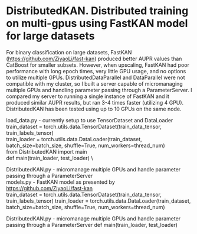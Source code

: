 # DistributedKAN. Distributed training on multi-gpus using FastKAN model for large datasets
For binary classification on large datasets, FastKAN (https://github.com/ZiyaoLi/fast-kan) produced better AUPR values than CatBoost for smaller subsets. However, when upscaling, FastKAN had poor performance with long epoch times, very little GPU usage, and no options to utilize multiple GPUs. DistributedDataParallel and DataParallel were not compatible with my cluster, so I built a server capable of micromanaging multiple GPUs and handling parameter passing through a ParameterServer. I compared my server to running a single instance of FastKAN and it produced similar AUPR results, but ran 3-4 times faster (utilizing 4 GPU). DistributedKAN has been tested using up to 10 GPUs on the same node.

load_data.py - currently setup to use TensorDataset and DataLoader \
    train_dataset = torch.utils.data.TensorDataset(train_data_tensor, train_labels_tensor)  \
    train_loader = torch.utils.data.DataLoader(train_dataset, batch_size=batch_size, shuffle=True, num_workers=thread_num)  \
    from DistributedKAN import main  \
    def main(train_loader, test_loader) \

    
DistributedKAN.py - micromanage multiple GPUs and handle parameter passing through a ParameterServer \
models.py - FastKAN model as presented by https://github.com/ZiyaoLi/fast-kan \
    train_dataset = torch.utils.data.TensorDataset(train_data_tensor, train_labels_tensor)
    train_loader = torch.utils.data.DataLoader(train_dataset, batch_size=batch_size, shuffle=True, num_workers=thread_num)
    


DistributedKAN.py - micromanage multiple GPUs and handle parameter passing through a ParameterServer
    def main(train_loader, test_loader) 

#  
# 
#
# 
